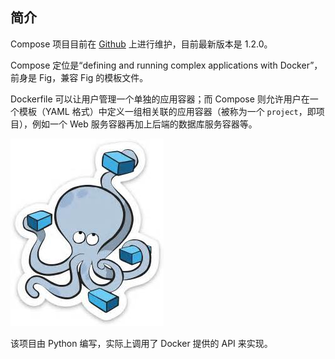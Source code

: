 ## 简介
Compose 项目目前在 [Github](https://github.com/docker/compose) 上进行维护，目前最新版本是 1.2.0。

Compose 定位是“defining and running complex applications with Docker”，前身是 Fig，兼容 Fig 的模板文件。

Dockerfile 可以让用户管理一个单独的应用容器；而 Compose 则允许用户在一个模板（YAML 格式）中定义一组相关联的应用容器（被称为一个 `project`，即项目），例如一个 Web 服务容器再加上后端的数据库服务容器等。

![](../images/docker_compose.jpg)

该项目由 Python 编写，实际上调用了 Docker 提供的 API 来实现。

